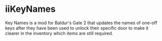 # iiKeyNames

Key Names is a mod for Baldur's Gate 2 that updates the names of one-off keys after they have been used to unlock their specific door to make it clearer in the inventory which items are still required.